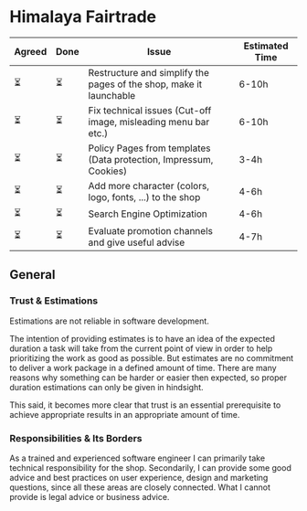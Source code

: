 # Himalaya Fairtrade

| Agreed | Done | Issue                                                              | Estimated Time |
| ------ | ---- | ------------------------------------------------------------------ | -------------- |
| ⏳      | ⏳    | Restructure and simplify the pages of the shop, make it launchable | 6-10h          |
| ⏳      | ⏳    | Fix technical issues (Cut-off image, misleading menu bar etc.)     | 6-10h          |
| ⏳      | ⏳    | Policy Pages from templates (Data protection, Impressum, Cookies)  | 3-4h           |
| ⏳      | ⏳    | Add more character (colors, logo, fonts, ...) to the shop          | 4-6h           |
| ⏳      | ⏳    | Search Engine Optimization                                         | 4-6h           |
| ⏳      | ⏳    | Evaluate promotion channels and give useful advise                 | 4-7h           |


## General
### Trust & Estimations
Estimations are not reliable in software development.

The intention of providing estimates is to have an idea of the expected duration a task will take from the current point of view in order to help prioritizing the work as good as possible. But estimates are no commitment to deliver a work package in a defined amount of time. There are many reasons why something can be harder or easier then expected, so proper duration estimations can only be given in hindsight.

This said, it becomes more clear that trust is an essential prerequisite to achieve appropriate results in an appropriate amount of time. 

### Responsibilities & Its Borders
As a trained and experienced software engineer I can primarily take technical responsibility for the shop. Secondarily, I can provide some good advice and best practices on user experience, design and marketing questions, since all these areas are closely connected. What I cannot provide is legal advice or business advice. 
